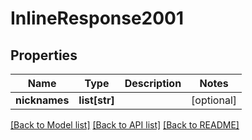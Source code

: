 # InlineResponse2001

## Properties
Name | Type | Description | Notes
------------ | ------------- | ------------- | -------------
**nicknames** | **list[str]** |  | [optional] 

[[Back to Model list]](../README.md#documentation-for-models) [[Back to API list]](../README.md#documentation-for-api-endpoints) [[Back to README]](../README.md)


